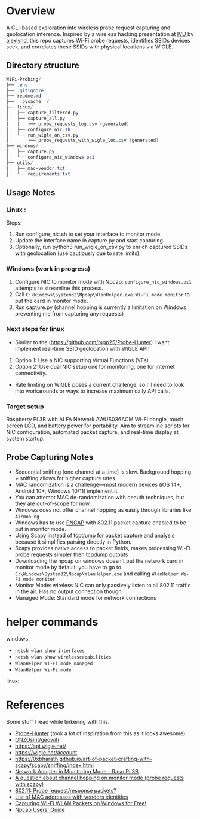 # Overview

A CLI-based exploration into wireless probe request capturing and geolocation inference. Inspired by a wireless hacking presentation at [IVU ](https://www.irvineunderground.org/) by [alexlynd](https://github.com/AlexLynd?tab=repositories), this repo captures Wi-Fi probe requests, identifies SSIDs devices seek, and correlates these SSIDs with physical locations via WiGLE.

##  Directory structure
```powershell
WiFi-Probing/
├── .env
├── .gitignore
├── readme.md
├── __pycache__/
├── linux/
│   ├── capture_filtered.py
│   ├── capture_all.py
│   │   └── probe_requests_log.csv (generated)
│   ├── configure_nic.sh
│   └── run_wigle_on_csv.py
│       └── probe_requests_with_wigle_loc.csv (generated)
├── windows/
│   ├── capture.py
│   └── configure_nic_windows.ps1
├── utils/
│   ├── mac-vendor.txt
│   └── requirements.txt        
```


## Usage Notes

###  Linux :
Steps:

1) Run configure_nic.sh to set your interface to monitor mode.
2) Update the interface name in capture.py and start capturing.
3) Optionally, run python3 run_wigle_on_csv.py to enrich captured SSIDs with geolocation (use cautiously due to rate limits).

### Windows (work in progress)

1) Configure NIC to monitor mode with Npcap: `configure_nic_windows.ps1` attempts to streamline this process.
2) Call `C:\Windows\System32\Npcap\WlanHelper.exe Wi-Fi mode monitor` to put the card in monitor mode.
3) Run capture.py (channel hopping is currently a limitation on Windows preventing me from capturing any requests)  
 
### Next steps for linux
- Similar to the (https://github.com/mgp25/Probe-Hunter)  I want implement real-time SSID geolocation with WiGLE API:
 1) Option 1: Use a NIC supporting Virtual Functions (VFs).
 2) Option 2: Use dual NIC setup one for monitoring, one for internet connectivity.
- Rate limiting on WiGLE poses a current challenge, so I'll need to look into workarounds or ways to increase maximum daily API calls.


### Target setup 
Raspberry Pi 3B with ALFA Network AWUS036ACM Wi-Fi dongle, touch screen LCD, and battery power for portability. Aim to streamline scripts for NIC configuration, automated packet capture, and real-time display at system startup.

##  Probe Capturing Notes
- Sequential sniffing (one channel at a time) is slow. Background hopping + sniffing allows for higher capture rates.
- MAC randomization is a challenge—most modern devices (iOS 14+, Android 10+, Windows 10/11) implement it.
- You can attempt MAC de-randomization with deauth techniques, but they are out-of-scope for now.
- Windows does not offer channel hopping as easily through libraries like `Airmon-ng`
- Windows has to use [PNCAP](https://npcap.com/) with  802.11 packet capture enabled to be put in monitor mode.
- Using Scapy instead of tcpdump for packet capture and analysis because it simplifies parsing directly in Python.
- Scapy provides native access to packet fields, makes processing Wi-Fi probe requests simpler then tcpdump outputs
- Downloading the npcap on windows doesn't put the network card in monitor mode by default, you have to go to `C:\Windows\System32\Npcap\WlanHelper.exe` and calling `WlanHelper Wi-Fi mode monitor`
- Monitor Mode: wireless NIC can only passively listen to all 802.11 traffic in the air. Has no output connection though
- Managed Mode: Standard mode for network connections

# helper commands
windows:
- `netsh wlan show interfaces` 
- `netsh wlan show wirelesscapabilities`
- `WlanHelper Wi-Fi mode managed` 
- `WlanHelper Wi-Fi mode`

linux: 

# References
Some stuff I read while tinkering with this. 

- [Probe-Hunter](https://github.com/mgp25/Probe-Hunter) (took a lot of inspiration from this as it looks awesome)
- [ONZOsint/geowifi](https://github.com/GONZOsint/geowifi)
- https://api.wigle.net/
- https://wigle.net/account
- https://0xbharath.github.io/art-of-packet-crafting-with-scapy/scapy/sniffing/index.html
- [Network Adapter in Monitoring Mode - Rasp Pi 3B](https://classes.engineering.wustl.edu/ese205/core/index.php?title=Network_Adapter_in_Monitoring_Mode_-_Rasp_Pi_3B) 
- [A question about channel hopping on monitor mode (probe requests with scapy)](https://www.reddit.com/r/AskNetsec/comments/gq7f1b/a_question_about_channel_hopping_on_monitor_mode/) 
-  [802.11: Probe request/response packets? ](https://www.reddit.com/r/networking/comments/2n5o6x/80211_probe_requestresponse_packets/)  
- [ List of MAC addresses with vendors identities ](https://gist.github.com/aallan/b4bb86db86079509e6159810ae9bd3e4)  
- [Capturing Wi-Fi WLAN Packets on Windows for Free! ](https://www.cellstream.com/2017/02/22/capturing-wi-fi-wlan-packets-on-windows-for-free/) 
- [ Npcap Users' Guide ](https://npcap.com/guide/npcap-users-guide.html)


